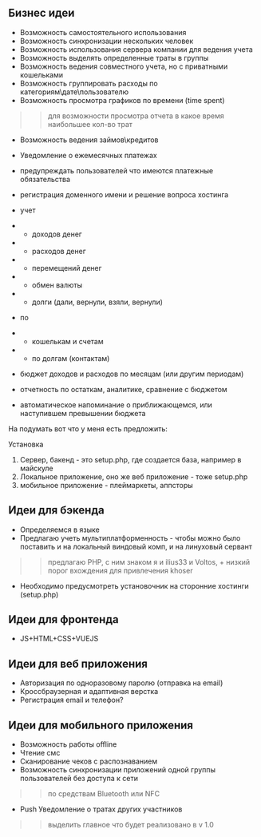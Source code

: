 ## Бизнес идеи
- Возможность самостоятельного использования
- Возможность синхронизации нескольких человек
- Возможность использования сервера компании для ведения учета
- Возможность выделять определенные траты в группы
- Возможность ведения совместного учета, но с приватными кошельками
- Возможность группировать расходы по категориям\дате\пользователю
- Возможность просмотра графиков по времени (time spent)
>> для возможности просмотра отчета в какое время наибольшее кол-во трат
- Возможность ведения займов\кредитов
- Уведомление о ежемесячных платежах
- предупреждать пользователей что имеются платежные обязательства
- регистрация доменного имени и решение вопроса хостинга

- учет 
- - доходов денег
- - расходов денег
- - перемещений денег
- - обмен валюты
- - долги (дали, вернули, взяли, вернули)
- по
- - кошелькам и счетам
- - по долгам (контактам)
- бюджет доходов и расходов по месяцам (или другим периодам)
- отчетность по остаткам, аналитике, сравнение с бюджетом
- автоматическое напоминание о приближающемся, или наступившем превышении бюджета

На подумать вот что у меня есть предложить:

Установка
1. Сервер, бакенд - это setup.php, где создается база, например в майскуле
2. Локальное приложение, оно же веб приложение - тоже setup.php
3. мобильное приложение - плеймаркеты, аппсторы

## Идеи для бэкенда
- Определяемся в языке
- Предлагаю учеть мультиплатформенность - чтобы можно было поставить и на локальный виндовый комп, и на линуховый сервант
>> предлагаю PHP, с ним знаком я и ilius33 и Voltos, + низкий порог вхождения для привлечения khoser
- Необходимо предусмотреть установочник на сторонние хостинги (setup.php)
## Идеи для фронтенда
- JS+HTML+CSS+VUEJS
## Идеи для веб приложения
- Авторизация по одноразовому паролю (отправка на email)
- Кроссбраузерная и адаптивная верстка
- Регистрация email и телефон?
## Идеи для мобильного приложения
- Возможность работы offline
- Чтение смс
- Сканирование чеков с распознаванием
- Возможность синхронизации приложений одной группы пользователей без доступа к сети
>> по средствам Bluetooth или NFC
- Push Уведомление о тратах других участников

>> выделить главное что будет реализовано в v 1.0
